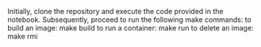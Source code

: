 Initially, clone the repository and execute the code provided in the notebook. Subsequently, proceed to run the following make commands:
to build an image:
          make build
to run a container:
          make run
to delete an image:
          make rmi
